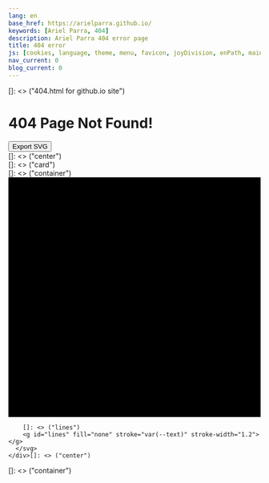 ```yaml
---
lang: en
base_href: https://arielparra.github.io/
keywords: [Ariel Parra, 404]
description: Ariel Parra 404 error page
title: 404 error
js: [cookies, language, theme, menu, favicon, joyDivision, enPath, main]
nav_current: 0
blog_current: 0
---
```

[]: <> ("404.html for github.io site")

  <div class="container">
    <div class="card">
      <div class="center">
        <h1>404 Page Not Found!</h1> 
        <p></p>
        <button type="button" onclick="exportSVG(this)"> Export SVG </button>
      </div>[]: <> ("center")
    </div>[]: <> ("card")
  </div>[]: <> ("container")

  <div class="container">
    <div class="center">
      <svg id="JoyDivision" width="625" height="593" xmlns="http://www.w3.org/2000/svg">
        []: <> ("background")
        <rect width="625px" height="593px" fill="var(--HTML_BG)" />

        []: <> ("lines")
        <g id="lines" fill="none" stroke="var(--text)" stroke-width="1.2"></g>
      </svg>
    </div>[]: <> ("center")
  </div>[]: <> ("container")